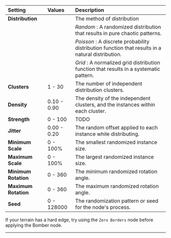 | Setting              | Values      | Description                                                                                      |
| :------------------- | :---------- | :----------------------------------------------------------------------------------------------- |
| **Distribution**     |             | The method of distribution                                                                       |
|                      |             | *Random* : A randomized distribution that results in pure chaotic patterns.                      |
|                      |             | *Poisson* : A discrete probability distribution function that results in a natural distribution. |
|                      |             | *Grid* : A normalized grid distribution function that results in a systematic pattern.           |
| **Clusters**         | 1 - 30      | The number of independent distribution clusters.                                                 |
| **Density**          | 0.10 - 0.90 | The density of the independent clusters, and the instances within each cluster.                  |
| **Strength**         | 0 - 100     | TODO                                                                                             |
| **Jitter**           | 0.00 - 0.20 | The random offset applied to each instance while distributing.                                   |
| **Minimum Scale**    | 0 - 100%    | The smallest randomized instance size.                                                           |
| **Maximum Scale**    | 0 - 100%    | The largest randomized instance size.                                                            |
| **Minimum Rotation** | 0 - 360     | The minimum randomized rotation angle.                                                           |
| **Maximum Rotation** | 0 - 360     | The maximum randomized rotation angle.                                                           |
| **Seed**             | 0 - 128000  | The randomization pattern or seed for the node's process.                                        |




If your terrain has a hard edge, try using the `Zero Borders` node before applying the Bomber node.

***

<!--examples-->
